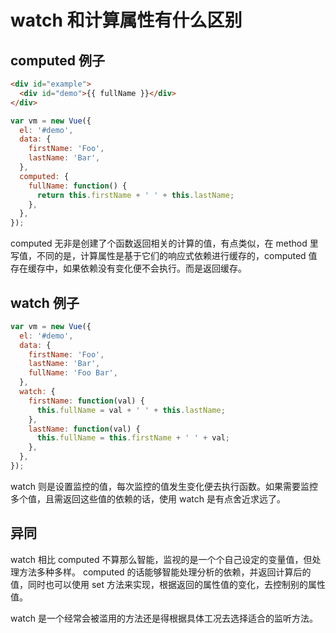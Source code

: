 # watch 和计算属性有什么区别

## computed 例子

```html
<div id="example">
  <div id="demo">{{ fullName }}</div>
</div>
```

```js
var vm = new Vue({
  el: '#demo',
  data: {
    firstName: 'Foo',
    lastName: 'Bar',
  },
  computed: {
    fullName: function() {
      return this.firstName + ' ' + this.lastName;
    },
  },
});
```

computed 无非是创建了个函数返回相关的计算的值，有点类似，在 method 里写值，不同的是，计算属性是基于它们的响应式依赖进行缓存的，computed 值存在缓存中，如果依赖没有变化便不会执行。而是返回缓存。

## watch 例子

```js
var vm = new Vue({
  el: '#demo',
  data: {
    firstName: 'Foo',
    lastName: 'Bar',
    fullName: 'Foo Bar',
  },
  watch: {
    firstName: function(val) {
      this.fullName = val + ' ' + this.lastName;
    },
    lastName: function(val) {
      this.fullName = this.firstName + ' ' + val;
    },
  },
});
```

watch 则是设置监控的值，每次监控的值发生变化便去执行函数。如果需要监控多个值，且需返回这些值的依赖的话，使用
watch 是有点舍近求远了。

## 异同

watch 相比 computed 不算那么智能，监视的是一个个自己设定的变量值，但处理方法多种多样。
computed 的话能够智能处理分析的依赖，并返回计算后的值，同时也可以使用 set 方法来实现，根据返回的属性值的变化，去控制别的属性值。

watch 是一个经常会被滥用的方法还是得根据具体工况去选择适合的监听方法。

